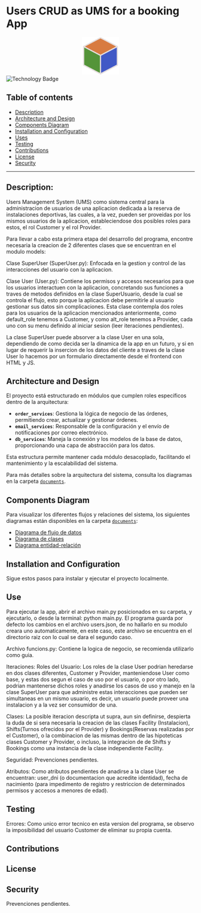 # Users CRUD as UMS for a booking App

<div align="center">
    <img src="app/templates/components/logo1.png" alt="Logo" style="width: 100px; height: 100px;">
</div>

<div align="left">
    <img src="https://img.shields.io/badge/technology-framework/language-darkorange" alt="Technology Badge">
</div>

## Table of contents

- [Description](#descripción)
- [Architecture and Design](#arquitectura-y-diseño)
- [Components Diagram](#diagrama-de-componentes)
- [Installation and Configuration](#instalación-y-configuración)
- [Uses](#uso)
- [Testing](#testing)
- [Contributions](#contribuciones)
- [License](#licencia)
- [Security](#política-de-seguridad)

---

## Description:
Users Management System (UMS) como sistema central para la administracion de usuarios de una aplicacion dedicada a la reserva de instalaciones deportivas, las cuales, a la vez, pueden ser proveidas por los mismos usuarios de la aplicacion, estableciendose dos posibles roles para estos, el rol Customer y el rol Provider.

Para llevar a cabo esta primera etapa del desarrollo del programa, encontre necesaria la creacion de 2 diferentes clases que se encuentran en el modulo models:

Clase SuperUser (SuperUser.py): Enfocada en la gestion y control de las interacciones del usuario con la aplicacion.

Clase User (User.py): Contiene los permisos y accesos necesarios para que los usuarios interactuen con la aplicacion, concretando sus funciones a traves de metodos definidos en la clase SuperUsuario, desde la cual se controla el flujo, esto porque la aplicacion debe permitirle al usuario gestionar sus datos sin complicaciones. Esta clase contempla dos roles para los usuarios de la aplicacion mencionados anteriormente, como default_role tenemos a Customer, y como alt_role tenemos a Provider, cada uno con su menu definido al iniciar sesion (leer iteraciones pendientes).

La clase SuperUser puede absorver a la clase User en una sola, dependiendo de como decida ser la dinamica de la app en un futuro, y si en lugar de requerir la insercion de los datos del cliente a traves de la clase User lo hacemos por un formulario directamente desde el frontend con HTML y JS.

## Architecture and Design
El proyecto está estructurado en módulos que cumplen roles específicos dentro de la arquitectura:

- **`order_services`**: Gestiona la lógica de negocio de las órdenes, permitiendo crear, actualizar y gestionar órdenes.
- **`email_services`**: Responsable de la configuración y el envío de notificaciones por correo electrónico.
- **`db_services`**: Maneja la conexión y los modelos de la base de datos, proporcionando una capa de abstracción para los datos.

Esta estructura permite mantener cada módulo desacoplado, facilitando el mantenimiento y la escalabilidad del sistema. 

Para más detalles sobre la arquitectura del sistema, consulta los diagramas en la carpeta [`documents`](./documents).

## Components Diagram
Para visualizar los diferentes flujos y relaciones del sistema, los siguientes diagramas están disponibles en la carpeta [`documents`](./documents):

- [Diagrama de flujo de datos](./documents/data_flow_diagram.drawio)
- [Diagrama de clases](./documents/class_diagram.puml)
- [Diagrama entidad-relación](./documents/er_diagram.mmd)

## Installation and Configuration
Sigue estos pasos para instalar y ejecutar el proyecto localmente.

## Use
Para ejecutar la app, abrir el archivo main.py posicionados en su carpeta, y ejecutarlo, o desde la terminal: python main.py. El programa guarda por defecto los cambios en el archivo users.json, de no hallarlo en su modulo creara uno automaticamente, en este caso, este archivo se encuentra en el directorio raiz con lo cual se dara el segundo caso.

Archivo funcions.py: Contiene la logica de negocio, se recomienda utilizarlo como guia.

Iteraciones:
Roles del Usuario:
Los roles de la clase User podrian heredarse en dos clases diferentes, Customer y Provider, manteniendose User como base, y estas dos segun el caso de uso por el usuario, o por otro lado, podrian mantenerse dichos roles y anadirse los casos de uso y manejo en la clase SuperUser para que administre estas interacciones que pueden ser simultaneas en un mismo usuario, es decir, un usuario puede proveer una instalacion y a la vez ser consumidor de una.

Clases:
La posible iteracion descripta ut supra, aun sin definirse, despierta la duda de si sera necesaria la creacion de las clases Facility (Instalacion), Shifts(Turnos ofrecidos por el Provider) y Bookings(Reservas realizadas por el Customer), o la combinacion de las mismas dentro de las hipoteticas clases Customer y Provider, o incluso, la integracion de de Shifts y Bookings como una instancia de la clase independiente Facility.

Seguridad:
Prevenciones pendientes.

Atributos:
Como atributos pendientes de anadirse a la clase User se encuentran: user_dni (o documentacion que acredite identidad), fecha de nacimiento (para impedimento de registro y restriccion de determinados permisos y accesos a menores de edad).

## Testing
Errores:
Como unico error tecnico en esta version del programa, se observo la imposibilidad del usuario Customer de eliminar su propia cuenta.

## Contributions

## License

## Security 
Prevenciones pendientes.

